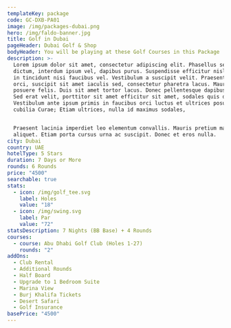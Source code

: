 ```yaml
---
templateKey: package
code: GC-DXB-PA01
image: /img/packages-dubai.png
hero: /img/faldo-banner.jpg
title: Golf in Dubai
pageHeader: Dubai Golf & Shop
bodyHeader: You will be playing at these Golf Courses in this Package
description: >-
  Lorem ipsum dolor sit amet, consectetur adipiscing elit. Phasellus sed erat
  dictum, interdum ipsum vel, dapibus purus. Suspendisse efficitur nisl risus,
  in tincidunt nisi faucibus vel. Vestibulum a suscipit velit. Praesent tellus
  orci, suscipit sit amet iaculis sed, consectetur pharetra lacus. Mauris nec
  posuere felis. Duis sit amet tortor lacus. Donec pellentesque dapibus metus.
  Sed erat velit, porttitor sit amet efficitur sit amet, sodales quis diam.
  Vestibulum ante ipsum primis in faucibus orci luctus et ultrices posuere
  cubilia Curae; Etiam ultrices, nulla id maximus sodales, 


  Praesent lacinia imperdiet leo elementum convallis. Mauris pretium mattis
  aliquet. Etiam porta cursus urna ac suscipit. Donec et eros nulla.
city: Dubai
country: UAE
hotelType: 5 Stars
duration: 7 Days or More
rounds: 6 Rounds
price: "4500"
searchable: true
stats:
  - icon: /img/golf_tee.svg
    label: Holes
    value: "18"
  - icon: /img/swing.svg
    label: Par
    value: "72"
statsDescription: 7 Nights (BB Base) + 4 Rounds
courses:
  - course: Abu Dhabi Golf Club (Holes 1-27)
    rounds: "2"
addOns:
  - Club Rental
  - Additional Rounds
  - Half Board
  - Upgrade to 1 Bedroom Suite
  - Marina View
  - Burj Khalifa Tickets
  - Desert Safari
  - Golf Insurance
basePrice: "4500"
---
```

